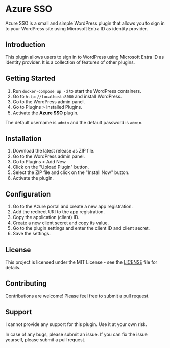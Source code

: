 # Azure SSO
Azure SSO is a small and simple WordPress plugin that allows you to sign in to your WordPress site using Microsoft Entra ID as identity provider.

## Introduction
This plugin allows users to sign in to WordPress using Microsoft Entra ID as identity provider.
It is a collection of features of other plugins.

## Getting Started
1. Run `docker-compose up -d` to start the WordPress containers.
1. Go to `http://localhost:8080` and install WordPress.
1. Go to the WordPress admin panel.
1. Go to Plugins > Installed Plugins.
1. Activate the **Azure SSO** plugin.

The default username is `admin` and the default password is `admin`.

## Installation
1. Download the latest release as ZIP file.
1. Go to the WordPress admin panel.
1. Go to Plugins > Add New.
1. Click on the "Upload Plugin" button.
1. Select the ZIP file and click on the "Install Now" button.
1. Activate the plugin.

## Configuration
1. Go to the Azure portal and create a new app registration.
1. Add the redirect URI to the app registration.
1. Copy the application (client) ID.
1. Create a new client secret and copy its value.
1. Go to the plugin settings and enter the client ID and client secret.
1. Save the settings.

## License
This project is licensed under the MIT License - see the [LICENSE](LICENSE) file for details.

## Contributing
Contributions are welcome! Please feel free to submit a pull request.

## Support
I cannot provide any support for this plugin. Use it at your own risk.

In case of any bugs, please submit an issue.
If you can fix the issue yourself, please submit a pull request.

